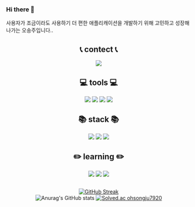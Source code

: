 ### Hi there 👋
사용자가 조금이라도 사용하기 더 편한 애플리캐이션을 개발하기 위해 고민하고 성장해나가는 오송주입니다..<br>

<div align=center>

## 📞 contect 📞
<img src="https://img.shields.io/badge/dhthdwn7920@gmail.com-EA4335?style=flat-square&logo=gmail&logoColor=white">

## 💻 tools 💻
<img src="https://img.shields.io/badge/VScode-007ACC?style=flat-square&logo=visualStudioCode&logoColor=white">
<img src="https://img.shields.io/badge/Notion-000000?style=flat-square&logo=notion&logoColor=white">
<img src="https://img.shields.io/badge/Git-F05032?style=flat-square&logo=git&logoColor=white">
<img src="https://img.shields.io/badge/Github-181717?style=flat-square&logo=github&logoColor=white">

## 📚 stack 📚
<img src="https://img.shields.io/badge/JavaScript-F7DF1E?style=flat-square&logo=javaScript&logoColor=white">
<img src="https://img.shields.io/badge/Node.js-339933?style=flat-square&logo=Node.js&logoColor=white">
<img src="https://img.shields.io/badge/Express-000000?style=flat-square&logo=express&logoColor=white">

## :pencil2: learning :pencil2:
<img src="https://img.shields.io/badge/TypeScript-3178C6?style=flat-square&logo=TypeScript&logoColor=white">
<img src="https://img.shields.io/badge/Nest.js-E0234E?style=flat-square&logo=nestjs&logoColor=white">
<img src="https://img.shields.io/badge/MySQL-4479A1?style=flat-square&logo=MySQL&logoColor=white">

<!--
**mushroomgameplay/mushroomgameplay** is a ✨ _special_ ✨ repository because its `README.md` (this file) appears on your GitHub profile.

Here are some ideas to get you started:

- 🔭 I’m currently working on ...
- 🌱 I’m currently learning ...
- 👯 I’m looking to collaborate on ...
- 🤔 I’m looking for help with ...
- 💬 Ask me about ...
- 📫 How to reach me: ...
- 😄 Pronouns: ...
- ⚡ Fun fact: ...
-->

<div align=center>

  ##
  
[![GitHub Streak](https://streak-stats.demolab.com?user=songju7920&theme=tokyonight&border_radius=20)](https://git.io/streak-stats)<br>
![Anurag's GitHub stats](https://github-readme-stats.vercel.app/api?username=songju7920&show_icons=true&theme=midnight-purple)
[![Solved.ac ohsongju7920](http://mazassumnida.wtf/api/v2/generate_badge?boj=ohsongju7920)](https://solved.ac/ohsongju7920)
